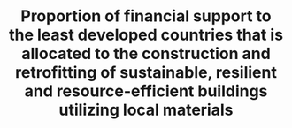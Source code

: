 ---
data_non_statistical: true
goal_meta_link: http://unstats.un.org/sdgs/files/metadata-compilation/Metadata-Goal-11.pdf
goal_meta_link_page: 37
graph: null
graph_status_notes: unk
graph_title: Proportion of financial support to the least developed countries that
  is allocated to the construction and retrofitting of sustainable, resilient and
  resource-efficient buildings utilizing local materials
graph_type: null
graph_type_description: null
has_metadata: true
indicator: 11.c.1
indicator_definition: Total net official development assistance (ODA
indicator_name: Proportion of financial support to the least developed countries that
  is allocated to the construction and retrofitting of sustainable, resilient and
  resource-efficient buildings utilizing local materials
indicator_sort_order: 11.0c.01
indicator_variable: null
layout: indicator
method_of_computation: http://www.oecd.org/dac/dac-glossary.htm#ODA) to the construction
  (purpose code 32310
permalink: /11-c-1/
published: true
rationale_interpretation: http://www.oecd.org/dac/stats/purposecodessectorclassification.htm)
  and urban development and management (code 43030) subsectors in the Least Developed
  Countries. Data expressed in US dollars at the average annual exchange rate.
reporting_status: notstarted
sdg_goal: 11
source_active_1: true
source_notes_1: null
source_title_1: null
target: Support least developed countries, including through financial and technical
  assistance, in building sustainable and resilient buildings utilizing local materials.
target_id: 11.c
title: Proportion of financial support to the least developed countries that is allocated
  to the construction and retrofitting of sustainable, resilient and resource-efficient
  buildings utilizing local materials
un_custodial_agency: UN Habitat
un_designated_tier: '3'
variable_description: null
variable_notes: null
---